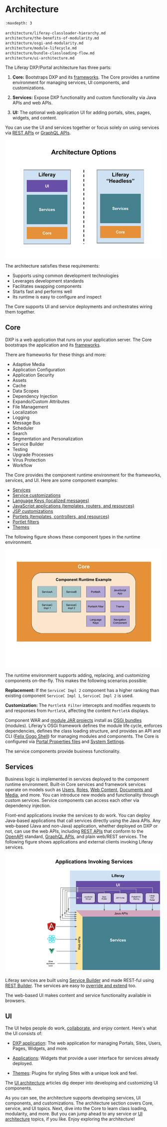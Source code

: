 # Architecture

```{toctree}
:maxdepth: 3

architecture/liferay-classloader-hierarchy.md
architecture/the-benefits-of-modularity.md
architecture/osgi-and-modularity.md
architecture/module-lifecycle.md
architecture/bundle-classloading-flow.md
architecture/ui-architecture.md
```

The Liferay DXP/Portal architecture has three parts: 

1. **Core:** Bootstraps DXP and its [frameworks](../../developing-applications/core-frameworks.md). The Core provides a runtime environment for managing services, UI components, and customizations.

1. **Services:** Expose DXP functionality and custom functionality via Java APIs and web APIs.

1. **UI:** The optional web application UI for adding portals, sites, pages, widgets, and content.

You can use the UI and services together or focus solely on using services via [REST APIs](../../headless-delivery/consuming-apis/consuming-rest-services.md) or [GraphQL APIs](../../headless-delivery/consuming-apis/consuming-graphql-apis.md).

![Sites contain content and widgets. DXP can also be used "headless"---without the UI.](./architecture/images/01.png)

The architecture satisfies these requirements:

* Supports using common development technologies
* Leverages development standards
* Facilitates swapping components
* Starts fast and performs well
* Its runtime is easy to configure and inspect

The Core supports UI and service deployments and orchestrates wiring them together.

## Core

DXP is a web application that runs on your application server. The Core bootstraps the application and its [frameworks](../../developing-applications/core-frameworks.md).

There are frameworks for these things and more:

* Adaptive Media
* Application Configuration
* Application Security
* Assets
* Cache
* Data Scopes
* Dependency Injection
* Expando/Custom Attributes
* File Management
* Localization
* Logging
* Message Bus
* Scheduler
* Search
* Segmentation and Personalization
* Service Builder
* Testing
* Upgrade Processes
* Virus Protection
* Workflow

The Core provides the component runtime environment for the frameworks, services, and UI. Here are some component examples:

* [Services](../fundamentals/apis-as-osgi-services.md)
* [Service customizations](../extending-liferay/overriding-osgi-services.md)
* [Language Keys \(localized messages\)](../../developing-applications/developing-a-java-web-application/using-mvc/sharing-localized-messages.md)
* [JavaScript applications \(templates, routers, and resources\)](../../developing-applications/developing-a-javascript-application/using-react.md)
* [JSP customizations](../extending-liferay/customizing-jsps.md)
* [Portlets \(templates, controllers, and resources\)](../../developing-applications/developing-a-java-web-application/reference/portlets.md)
* [Portlet filters](../extending-liferay/portlet-filters/auditing-portlet-activity-with-a-portlet-filter.md)
* [Themes](../../site-building/site-appearance/themes/introduction-to-themes.md)

The following figure shows these component types in the runtime environment.

![The Core provides a runtime environment for components, such as the ones here. New component implementations can extend or replace existing implementations dynamically.](./architecture/images/02.png)

The runtime environment supports adding, replacing, and customizing components on-the-fly. This makes the following scenarios possible:

**Replacement:** If the `ServiceC Impl 2` component has a higher ranking than existing component `ServiceC Impl 1`, `ServiceC Impl 2` is used.

**Customization:** The `PortletA Filter` intercepts and modifies requests to and responses from `PortletA`, affecting the content `PortletA` displays.

Component WAR and [module JAR projects](../fundamentals/module-projects.md) install as [OSGi bundles](https://www.osgi.org/) (modules). Liferay's OSGi framework defines the module life cycle, enforces dependencies, defines the class loading structure, and provides an API and CLI ([Felix Gogo Shell](../fundamentals/using-an-osgi-service.md)) for managing modules and components. The Core is configured via [Portal Properties files](../../installation-and-upgrades/reference/portal-properties.md) and [System Settings](../../system-administration/configuring-liferay/system-settings.md).

The service components provide business functionality.

## Services

Business logic is implemented in services deployed to the component runtime environment. Built-in Core services and framework services operate on models such as [Users](../../users-and-permissions/users/understanding-users.md), [Roles](../../users-and-permissions/roles-and-permissions/understanding-roles-and-permissions.md), [Web Content](../../content-authoring-and-management/web-content/web-content-articles/adding-a-basic-web-content-article.md), [Documents and Media](../../content-authoring-and-management/documents-and-media/documents-and-media-overview.md), and more. You can introduce new models and functionality through custom services. Service components can access each other via dependency injection.

Front-end applications invoke the services to do work. You can deploy Java-based applications that call services directly using the Java APIs. Any web-based (Java and non-Java) application, whether deployed on DXP or not, can use the web APIs, including [REST APIs](../../headless-delivery/consuming-apis/consuming-rest-services.md) that conform to the [OpenAPI](https://swagger.io/docs/specification/about/) standard, [GraphQL APIs](../../headless-delivery/consuming-apis/consuming-graphql-apis.md), and plain web/REST services. The following figure shows applications and external clients invoking Liferay services.

![Local and remote applications can invoke services via REST web APIs. Java-based portlets can also invoke services via Java APIs.](./architecture/images/03.png)

Liferay services are built using [Service Builder](../../developing-applications/data-frameworks/service-builder.md) and made REST-ful using [REST Builder](../../headless-delivery/producing-apis-with-rest-builder/producing-apis-with-rest-builder.md). The services are easy to [override and extend](../extending-liferay/overriding-osgi-services.md) too.

The web-based UI makes content and service functionality available in browsers.

## UI

The UI helps people do work, [collaborate](../../collaboration-and-social/collaboration-and-social-overview.md), and enjoy content. Here's what the UI consists of:

* [DXP application](../../site-building/introduction-to-site-building.md): The web application for managing Portals, Sites, Users, Pages, Widgets, and more. 

* [Applications](../../developing-applications/developing-a-java-web-application.md): Widgets that provide a user interface for services already deployed. 

* [Themes](../../site-building/site-appearance/themes/introduction-to-themes.md): Plugins for styling Sites with a unique look and feel.

The [UI architecture](./ui-architecture.md) articles dig deeper into developing and customizing UI components.

As you can see, the architecture supports developing services, UI components, and customizations. The architecture section covers Core, service, and UI topics. Next, dive into the Core to learn class loading, modularity, and more. But you can jump ahead to any service or [UI architecture](./ui-architecture.md) topics, if you like. Enjoy exploring the architecture!